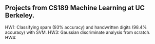 ## Projects from CS189 Machine Learning at UC Berkeley.

HW1: Classifying spam (93% accuracy) and handwritten digits (98.4% accuracy) with SVM.
HW3: Gaussian discriminate analysis from scratch.
HW4: 
